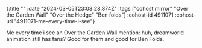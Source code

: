 {:title ""
 :date "2024-03-05T23:03:28.874Z"
 :tags ["cohost mirror" "Over the Garden Wall" "Over the Hedge" "Ben folds"]
 :cohost-id 4911071
 :cohost-url "4911071-me-every-time-i-see"}

Me every time i see an Over the Garden Wall mention: huh, dreamworld animation still has fans? Good for them and good for Ben Folds.